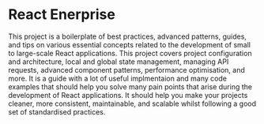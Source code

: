 # React Enerprise

This project is a boilerplate of best practices, advanced patterns, guides, and tips
on various essential concepts related to the development of small to large-scale React applications. This
project covers project configuration and architecture, local and global state
management, managing API requests, advanced component patterns, performance optimisation, and
more. It is a guide with a lot of useful implmentaion and many code examples that should help you solve
many pain points that arise during the development of React applications. It should help you make your
projects cleaner, more consistent, maintainable, and scalable whilst following a good set of standardised
practices.